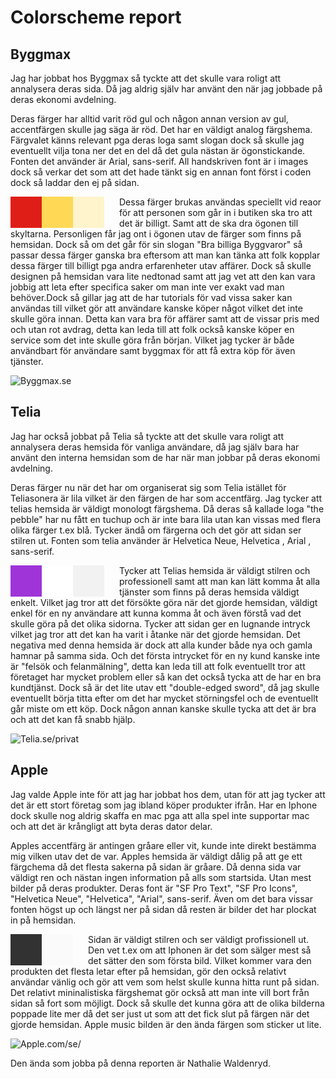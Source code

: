 Colorscheme report
===============================

Byggmax
-------------

Jag har jobbat hos Byggmax så tyckte att det skulle vara roligt att annalysera deras sida. Då jag aldrig själv har använt den när jag jobbade på deras ekonomi avdelning.

Deras färger har alltid varit röd gul och någon annan version av gul, accentfärgen skulle jag säga är röd. Det har en väldigt analog färgshema. Färgvalet känns relevant pga deras loga samt slogan dock så skulle jag eventuellt vilja tona ner det en del då det gula nästan är ögonstickande. Fonten det använder är Arial, sans-serif. All handskriven font är i images dock så verkar det som att det hade tänkt sig en annan font först i coden dock så laddar den ej på sidan.

<div style="height: 50px; width: 50px; float: left; background-color: #DF1F17"></div>
<div style="height: 50px; width: 50px; float: left; background-color: #FFD955"></div>
<div style="height: 50px; width: 50px; float: left; margin-right: 24px; background-color: #FFF4CB"></div>

Dessa färger brukas användas speciellt vid reaor för att personen som går in i butiken ska tro att det är billigt. Samt att de ska dra ögonen till skyltarna. Personligen får jag ont i ögonen utav de färger som finns på hemsidan. Dock så om det går för sin slogan "Bra billiga Byggvaror" så passar dessa färger ganska bra eftersom att man kan tänka att folk kopplar dessa färger till billigt pga andra erfarenheter utav affärer. Dock så skulle designen på hemsidan vara lite nedtonad samt att jag vet att den kan vara jobbig att leta efter specifica saker om man inte ver exakt vad man behöver.Dock så gillar jag att de har tutorials för vad vissa saker kan användas till vilket gör att användare kanske köper något vilket det inte skulle göra innan. Detta kan vara bra för affärer samt att de vissar pris med och utan rot avdrag, detta kan leda till att folk också kanske köper en service som det inte skulle göra från början. Vilket jag tycker är både användbart för användare samt byggmax för att få extra köp för även tjänster.

![Byggmax.se](img/byggmax.png)

Telia
-------------

Jag har också jobbat på Telia så tyckte att det skulle vara roligt att annalysera deras hemsida för vanliga användare, då jag själv bara har använt den interna hemsidan som de har när man jobbar på deras ekonomi avdelning.

Deras färger nu när det har om organiserat sig som Telia istället för Teliasonera är lila vilket är den färgen de har som accentfärg. Jag tycker att telias hemsida är väldigt monologt färgshema. Då deras så kallade loga "the pebble" har nu fått en tuchup och är inte bara lila utan kan vissas med flera olika färger t.ex blå. Tycker ändå om färgerna och det gör att sidan ser stilren ut. Fonten som telia använder är Helvetica Neue, Helvetica , Arial , sans-serif.

<div style="height: 50px; width: 50px; float: left; background-color: #9F34D8"></div>
<div style="height: 50px; width: 50px; float: left; background-color: #FFFFFF"></div>
<div style="height: 50px; width: 50px; float: left; margin-right: 24px; background-color: #F2F2F2"></div>

Tycker att Telias hemsida är väldigt stilren och professionell samt att man kan lätt komma åt alla tjänster som finns på deras hemsida väldigt enkelt. Vilket jag tror att det försökte göra när det gjorde hemsidan, väldigt enkel för en ny användare att kunna komma åt och även förstå vad det skulle göra på det olika sidorna. Tycker att sidan ger en lugnande intryck vilket jag tror att det kan ha varit i åtanke när det gjorde hemsidan. Det negativa med denna hemsida är dock att alla kunder både nya och gamla hamnar på samma sida. Och det första intrycket för en ny kund kanske inte är "felsök och felanmälning", detta kan leda till att folk eventuellt tror att företaget har mycket problem eller så kan det också tycka att de har en bra kundtjänst. Dock så är det lite utav ett "double-edged sword", då jag skulle eventuellt börja titta efter om det har mycket störningsfel och de eventuellt går miste om ett köp. Dock någon annan kanske skulle tycka att det är bra och att det kan få snabb hjälp.


![Telia.se/privat](img/telia.png)

Apple
-------------

Jag valde Apple inte för att jag har jobbat hos dem, utan för att jag tycker att det är ett stort företag som jag ibland köper produkter ifrån. Har en Iphone dock skulle nog aldrig skaffa en mac pga att alla spel inte supportar mac och att det är krångligt att byta deras dator delar.

Apples accentfärg är antingen gråare eller vit, kunde inte direkt bestämma mig vilken utav det de var. Apples hemsida är väldigt dålig på att ge ett färgchema då det flesta sakerna på sidan är gråare. Då denna sida var väldigt ren och nästan ingen information på alls som startsida. Utan mest bilder på deras produkter. Deras font är "SF Pro Text", "SF Pro Icons", "Helvetica Neue", "Helvetica", "Arial", sans-serif. Även om det bara vissar fonten högst up och längst ner på sidan då resten är bilder det har plockat in på hemsidan.

<div style="height: 50px; width: 50px; float: left; background-color: #323232"></div>
<div style="height: 50px; width: 50px; float: left; margin-right: 24px; background-color: #FAFAFA"></div>

Sidan är väldigt stilren och ser väldigt profissionell ut. Den vet t.ex om att Iphonen är det som sälger mest så det sätter den som första bild. Vilket kommer vara den produkten det flesta letar efter på hemsidan, gör den också relativt användar vänlig och gör att vem som helst skulle kunna hitta runt på sidan. Det relativt mininalistiska färgshemat gör också att man inte vill bort från sidan så fort som möjligt. Dock så skulle det kunna göra att de olika bilderna poppade lite mer då det ser just ut som att det fick slut på färgen när det gjorde hemsidan. Apple music bilden är den ända färgen som sticker ut lite.

![Apple.com/se/](img/apple.png)


Den ända som jobba på denna reporten är Nathalie Waldenryd.
